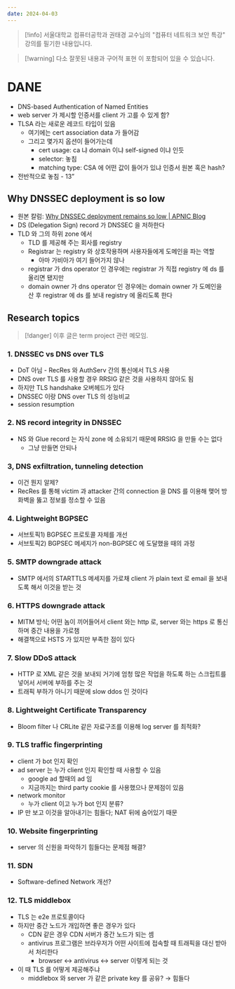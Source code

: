 ```yaml
---
date: 2024-04-03
---
```

> [!info] 서울대학교 컴퓨터공학과 권태경 교수님의 "컴퓨터 네트워크 보안 특강" 강의를 필기한 내용입니다.

> [!warning] 다소 잘못된 내용과 구어적 표현 이 포함되어 있을 수 있습니다.

# DANE

- DNS-based Authentication of Named Entities
- web server 가 제시할 인증서를 client 가 고를 수 있게 함?
- TLSA 라는 새로운 레코드 타입이 있음
    - 여기에는 cert association data 가 들어감
    - 그리고 몇가지 옵션이 들어가는데
        - cert usage: ca 냐 domain 이냐 self-signed 이냐 인듯
        - selector: 놓침
        - matching type: CSA 에 어떤 값이 들어가 있냐 인증서 원본 혹은 hash?
- 전반적으로 놓침 - 13”

## Why DNSSEC deployment is so low

- 원본 칼럼: [Why DNSSEC deployment remains so low | APNIC Blog](https://blog.apnic.net/2017/12/06/dnssec-deployment-remains-low/)
- DS (Delegation Sign) record 가 DNSSEC 을 저하한다
- TLD 와 그의 하위 zone 에서
    - TLD 를 제공해 주는 회사를 registry
    - Registrar 는 registry 와 상호작용하며 사용자들에게 도메인을 파는 역할
        - 아마 가비아가 여기 들어가지 않나
    - registrar 가 dns operator 인 경우에는 registrar 가 직접 registry 에 ds 를 올리면 됐지만
    - domain owner 가 dns operator 인 경우에는 domain owner 가 도메인을 산 후 registrar 에 ds 를 보내 registry 에 올리도록 한다

## Research topics

> [!danger] 이후 글은 term project 관련 메모임.

### 1. DNSSEC vs DNS over TLS

- DoT 아님 - RecRes 와 AuthServ 간의 통신에서 TLS 사용
- DNS over TLS 를 사용할 경우 RRSIG 같은 것을 사용하지 않아도 됨
- 하지만 TLS handshake 오버헤드가 있다
- DNSSEC 이랑 DNS over TLS 의 성능비교
- session resumption

### 2. NS record integrity in DNSSEC

- NS 와 Glue record 는 자식 zone 에 소유되기 때문에 RRSIG 을 만들 수는 없다
    - 그냥 만들면 안되나

### 3, DNS exfiltration, tunneling detection

- 이건 뭔지 알제?
- RecRes 를 통해 victim 과 attacker 간의 connection 을 DNS 를 이용해 맺어 방화벽을 뚫고 정보를 정소할 수 있음

### 4. Lightweight BGPSEC

- 서브토픽1) BGPSEC 프로토콜 자체를 개선
- 서브토픽2) BGPSEC 메세지가 non-BGPSEC 에 도달했을 때의 과정

### 5. SMTP downgrade attack

- SMTP 에서의 STARTTLS 메세지를 가로채 client 가 plain text 로 email 을 보내도록 해서 이것을 받는 것

### 6. HTTPS downgrade attack

- MITM 방식; 어떤 놈이 끼어들어서 client 와는 http 로, server 와는 https 로 통신하며 중간 내용을 가로챔
- 해결책으로 HSTS 가 있지만 부족한 점이 있다

### 7. Slow DDoS attack

- HTTP 로 XML 같은 것을 보내되 거기에 엄청 많은 작업을 하도록 하는 스크립트를 넣어서 서버에 부하를 주는 것
- 트래픽 부하가 아니기 때문에 slow ddos 인 것이다

### 8. Lightweight Certificate Transparency

- Bloom filter 나 CRLite 같은 자료구조를 이용해 log server 를 최적화?

### 9. TLS traffic fingerprinting

- client 가 bot 인지 확인
- ad server 는 누가 client 인지 확인할 때 사용할 수 있음
    - google ad 할때의 ad 임
    - 지금까지는 third party cookie 를 사용했으나 문제점이 있음
- network monitor
    - 누가 client 이고 누가 bot 인지 분류?
- IP 만 보고 이것을 알아내기는 힘들다; NAT 뒤에 숨어있기 때문

### 10. Website fingerprinting

- server 의 신원을 파악하기 힘들다는 문제점 해결?

### 11. SDN

- Software-defined Network 개선?

### 12. TLS middlebox

- TLS 는 e2e 프로토콜이다
- 하지만 중간 노드가 개입하면 좋은 경우가 있다
    - CDN 같은 경우 CDN 서버가 중간 노드가 되는 셈
    - antivirus 프로그램은 브라우저가 어떤 사이트에 접속할 때 트래픽을 대신 받아서 처리한다
        - browser ↔ antivirus ↔ server 이렇게 되는 것
- 이 때 TLS 를 어떻게 제공해주냐
    - middlebox 와 server 가 같은 private key 를 공유? → 힘들다